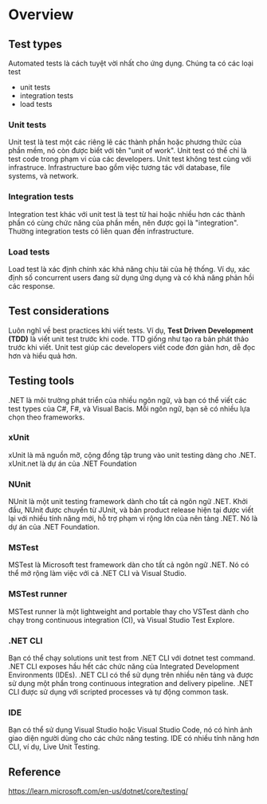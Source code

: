 # Overview

## Test types

Automated tests là cách tuyệt vời nhất cho ứng dụng. Chúng ta có các loại test

- unit tests
- integration tests
- load tests

### Unit tests

Unit test là test một các riêng lẽ các thành phần hoặc phương thức của phần mềm, nó còn được biết với tên "unit of work". Unit test có thể chỉ là test code trong phạm vi của các developers. Unit test không test cùng với infrastruce. Infrastructure bao gồm việc tương tác với database, file systems, và network.

### Integration tests

Integration test khác với unit test là test từ hai hoặc nhiều hơn các thành phần có cùng chức năng của phần mền, nên được gọi là "integration". Thường integration tests có liên quan đến infrastructure.

### Load tests

Load test là xác định chính xác khả năng chịu tải của hệ thống. Ví dụ,  xác định số concurrent users đang sử dụng ứng dụng và có khả năng phản hồi các response.

## Test considerations

Luôn nghĩ về best practices khi viết tests. Ví dụ, **Test Driven Development (TDD)** là viết unit test trước khi code. TTD giống như tạo ra bản phát thảo trước khi viết. Unit test giúp các developers viết code đơn giản hơn, dễ đọc hơn và hiểu quả hơn.

## Testing tools

.NET là môi trường phát triển của nhiều ngôn ngữ, và bạn có thể viết các test types của C#, F#, và Visual Bacis. Mỗi ngôn ngữ, bạn sẽ có nhiều lựa chọn theo frameworks.

### xUnit

xUnit là mã nguồn mỡ, cộng đồng tập trung vào unit testing dàng cho .NET. xUnit.net là dự án của .NET Foundation

### NUnit

NUnit là một unit testing framework dành cho tất cả ngôn ngữ .NET. Khởi đầu, NUnit được chuyển từ JUnit, và bản product release hiện tại được viết lại với nhiều tính năng mới, hỗ trợ phạm vi rộng lớn của nên tảng .NET. Nó là dự án của .NET Foundation.

### MSTest

MSTest là Microsoft test framework dàn cho tất cả ngôn ngữ .NET. Nó có thể mở rộng làm việc với cả .NET CLI và Visual Studio.

### MSTest runner

MSTest runner là một lightweight and portable thay cho VSTest dành cho chạy trong continuous integration (CI), và Visual Studio Test Explore.

### .NET CLI

Bạn có thể chạy solutions unit test from .NET CLI với dotnet test command. .NET CLI exposes hầu hết các chức năng của Integrated Development Environments (IDEs). .NET CLI có thể sử dụng trên nhiều nên tảng và được sử dụng một phần trong continuous integration and delivery pipeline. .NET CLI được sử dụng với scripted processes và tự động common task.

### IDE

Bạn có thể sử dụng Visual Studio hoặc Visual Studio Code, nó có hình ảnh giao diện người dùng cho các chức năng testing. IDE có nhiều tính năng hơn CLI, ví dụ, Live Unit Testing.

## Reference

https://learn.microsoft.com/en-us/dotnet/core/testing/